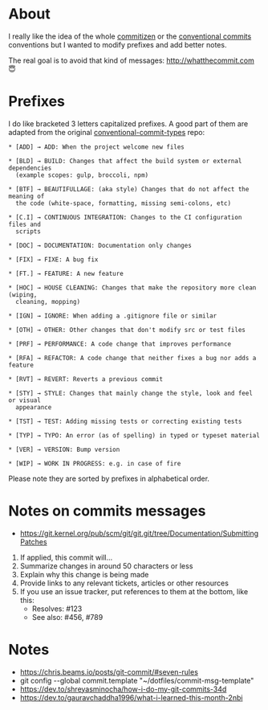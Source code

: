 # About
I really like the idea of the whole [commitizen](http://commitizen.github.io/cz-cli/)
 or the [conventional commits](https://www.conventionalcommits.org)
 conventions but I wanted to modify prefixes and add better notes.

The real goal is to avoid that kind of messages: http://whatthecommit.com 😇


# Prefixes
I do like bracketed 3 letters capitalized prefixes. A good part of them are
adapted from the original
[conventional-commit-types](https://github.com/commitizen/conventional-commit-types/blob/master/index.json)
repo:

```
* [ADD] → ADD: When the project welcome new files

* [BLD] → BUILD: Changes that affect the build system or external dependencies
  (example scopes: gulp, broccoli, npm)

* [BTF] → BEAUTIFULLAGE: (aka style) Changes that do not affect the meaning of
  the code (white-space, formatting, missing semi-colons, etc)

* [C.I] → CONTINUOUS INTEGRATION: Changes to the CI configuration files and
  scripts

* [DOC] → DOCUMENTATION: Documentation only changes

* [FIX] → FIXE: A bug fix

* [FT.] → FEATURE: A new feature

* [HOC] → HOUSE CLEANING: Changes that make the repository more clean (wiping,
  cleaning, mopping)

* [IGN] → IGNORE: When adding a .gitignore file or similar

* [OTH] → OTHER: Other changes that don't modify src or test files

* [PRF] → PERFORMANCE: A code change that improves performance

* [RFA] → REFACTOR: A code change that neither fixes a bug nor adds a feature

* [RVT] → REVERT: Reverts a previous commit

* [STY] → STYLE: Changes that mainly change the style, look and feel or visual
  appearance

* [TST] → TEST: Adding missing tests or correcting existing tests

* [TYP] → TYPO: An error (as of spelling) in typed or typeset material

* [VER] → VERSION: Bump version

* [WIP] → WORK IN PROGRESS: e.g. in case of fire
```

Please note they are sorted by prefixes in alphabetical order. 

# Notes on commits messages

* https://git.kernel.org/pub/scm/git/git.git/tree/Documentation/SubmittingPatches


1. If applied, this commit will…
1. Summarize changes in around 50 characters or less
1. Explain why this change is being made
1. Provide links to any relevant tickets, articles or other resources
1. If you use an issue tracker, put references to them at the bottom, like this:
   - Resolves: #123
   - See also: #456, #789

# Notes
* https://chris.beams.io/posts/git-commit/#seven-rules
* git config --global commit.template "~/dotfiles/commit-msg-template"
* https://dev.to/shreyasminocha/how-i-do-my-git-commits-34d
* https://dev.to/gauravchaddha1996/what-i-learned-this-month-2nbi
